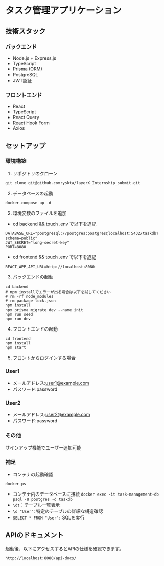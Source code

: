 # タスク管理アプリケーション

## 技術スタック
### バックエンド
- Node.js + Express.js
- TypeScript
- Prisma (ORM)
- PostgreSQL
- JWT認証
### フロントエンド
- React
- TypeScript
- React Query
- React Hook Form
- Axios

## セットアップ

### 環境構築
1. リポジトリのクローン
```
git clone git@github.com:yskta/layerX_Internship_submit.git
```
2. データベースの起動
```
docker-compose up -d
```
2. 環境変数のファイルを追加
- cd backend && touch .env で以下を追記
```
DATABASE_URL="postgresql://postgres:postgres@localhost:5432/taskdb?schema=public"
JWT_SECRET="long-secret-key"
PORT=8080
```
- cd frontend && touch .env で以下を追記
```
REACT_APP_API_URL=http://localhost:8080
```

3. バックエンドの起動
```
cd backend
# npm installでエラーが出る場合は以下を試してください
# rm -rf node_modules
# rm package-lock.json
npm install
npx prisma migrate dev --name init
npm run seed
npm run dev
```
4. フロントエンドの起動
```
cd frontend
npm install
npm start
```
5. フロントからログインする場合
### User1
- メールアドレス:user1@example.com
- パスワード:password
### User2
- メールアドレス:user2@example.com
- パスワード:password
### その他
サインアップ機能でユーザー追加可能

### 補足
- コンテナの起動確認
```
docker ps
```
- コンテナ内のデータベースに接続
`docker exec -it task-management-db psql -U postgres -d taskdb`
- `\dt`：テーブル一覧表示
- `\d "User"`: 特定のテーブルの詳細な構造確認
- `SELECT * FROM "User";` SQLを実行

## APIのドキュメント
起動後、以下にアクセスするとAPIの仕様を確認できます。
```
http://localhost:8080/api-docs/
```